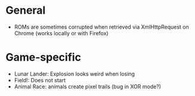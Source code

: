 # General

* ROMs are sometimes corrupted when retrieved via XmlHttpRequest on Chrome (works locally or with Firefox)

# Game-specific

* Lunar Lander: Explosion looks weird when losing
* Field!: Does not start
* Animal Race: animals create pixel trails (bug in XOR mode?)

